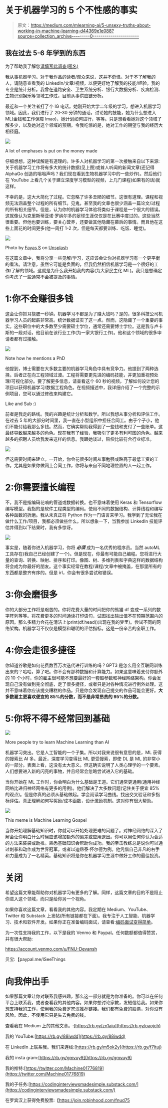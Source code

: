 # 关于机器学习的 5 个不性感的事实

> 原文：<https://medium.com/mlearning-ai/5-unsexy-truths-about-working-in-machine-learning-d44369e1e088?source=collection_archive---------0----------------------->

## 我在过去 5-6 年学到的东西

为了帮助我了解您[请填写此调查(匿名)](https://forms.gle/7MfQmKhEhyBTMDUD7)

我从事机器学习。对于我作品的读者/观众来说，这并不奇怪。对于不了解我的人，请随意查看我的 LinkedIn/文章/视频，以便更好地了解我的技能/经验。我的专业是统计分析。我曾在道路安全、卫生系统分析、银行大数据分析、疾病检测、生物识别娱乐等领域工作过，目前从事供应链分析。

最近和一个关注者打了个 IG 电话。她刚开始大学二年级的学习，想进入机器学习领域。因此，我们进行了 20-30 分钟的通话，讨论她的技能，她为什么想进入 ML(金钱和工作保障 lmao)，她计划如何进行，等等。只是想看看她对这个领域了解多少，以及她对这个领域的预期。令我吃惊的是，她对工作的期望与我的经历大相径庭。

![](img/b5ccc7837184379518b2e58538d2be6c.png)

A lot of emphases is put on the money made

仔细想想，这种误解是有道理的。许多人对机器学习的第一次接触来自以下来源:关于机器学习工作将有多大的统计数据(见上图)或耸人听闻的新闻文章(还记得 AlphaGo 创造的嗡嗡声吗？我们现在看到生物机器学习中的一些炒作)。然后他们在 YouTube 上看几个关于建立深度学习模型的视频，上几门课程(如果有的话)就这样。

不幸的是，这大大简化了过程。它忽略了许多丑陋的细节。这很有道理。课程和视频无法涵盖整个过程的所有细节。见鬼，甚至我的文章也很少涵盖一篇论文/过程的所有相关细节。但是，认为你的机器学习体验将类似于课程是一个很大的错误。这就像认为克里斯蒂亚诺·罗纳尔多的足球生涯仅仅是在比赛中度过的。这些当然很重要。但他也要训练，要关心营养，还要做其他隐藏在幕后的事情。而且他在这些上面花的时间更多(他一周打 1-2 次，但是每天都要训练、吃饭、睡觉)。

![](img/a9db2ecb60c24a710215aea079cf20f7.png)

Photo by [Fayas S](https://unsplash.com/@sfayas?utm_source=medium&utm_medium=referral) on [Unsplash](https://unsplash.com?utm_source=medium&utm_medium=referral)

在这篇文章中，我将分享一些见解/学习，这应该会让你对机器学习有一个更平衡的看法。请注意，虽然它可能是负面的，但我仍然相信机器学习是一个很好的工作/了解的领域。这就是为什么我开始我的内容(为大家民主化 ML)。我只是想确定你考虑了一些通常不会被提及的事情。

# 1:你不会赚很多钱

这会让你抓耳挠腮一秒钟。机器学习不都是为了赚大钱吗？是的，很多科技公司机器学习人员的起薪非常高。统计数据证实了这一点。然而，这隐藏了一个重要的事实。这些职位中的大多数至少需要硕士学位，通常还需要博士学位。这是我与卢卡斯的一段对话，他目前在该行业工作(为一家大银行工作)。他和这个领域的很多申请者都有过接触。

![](img/c004a3f8f9037f5c4d2fbd1f6f665169.png)

Note how he mentions a PhD

他提到，博士需要在大多数主要的机器学习角色中具有竞争力。他提到了两种选择。后者正在向工程领域过渡。工程将需要更先进的编码技能，并更加重视预处理/可视化部分。要了解更多信息，请查看这个 60 秒的视频，了解如何设计您的项目以获得机器学习/数据工程角色。在视频描述中，我详细介绍了一个完整的示例项目，您可以通过修改来构建它。

Like and Sub :)

前者是我走的路线。我的兴趣是统计分析和数学。所以我想从事分析和评估工作。在过去 5 年的大部分时间里，我一直在小型组织中担任合同工。由于个子小，他们不能付给我那么多钱。然而，它确实帮助我得到了一些钱和支付了一些账单。这最终导致越来越多的角色。现在我有了经验，我吸引了更多有利可图的角色。越来越多的招聘人员给我发来这样的信息。我跟她谈过，赔偿比较符合行业标准。

![](img/ce2152846179e67ca2b492b35e3219da.png)

但这需要时间来建立。一开始，你会花很多时间从事勉强或略高于最低工资的工作。尤其是如果你做网上合同工作，你将与来自不同地理位置的人一起工作。

# 2:你需要擅长编程

不，我不是指编码花哨的管道或数据转换。也不意味着使用 Keras 和 Tensorflow 编写模型。我指的是软件工程类型的编码。使用不同的数据结构、计算线程和编写各种函数的折磨。我从未真正将 Python 作为一门语言来学习。我学到了无论我在做什么工作/项目，我都必须做些什么。所以想象一下，当我参加 LinkedIn 技能评估并得到以下结果时，我有多惊讶。

![](img/e899f3499e8cbcd18c3ee60061482d49.png)

事实是，随着你进入机器学习，你将 ***必须*** 成为一名优秀的程序员。当然 autoML 工具存在(我自己已经创建了一个)。但是现在，你最有可能自己编程。您将进行大量的查询、转换、映射、排序和打印。像图、树、多维列表和字典这样的数据结构将会成为你最好的朋友。这个事实经常在教程/课程/文章中被掩盖，在那里所有的东西都是整齐有序的。但是 irl，你会有很多尝试和错误。

# 3:你会磨很多

你的大部分工作将是艰苦的。你将花费大量的时间把你的熊猫 df 变成一系列的数字阵列等等。将花费更多的时间通读打印语句，试图找出输出值不在预期范围内的原因。那么多精力会花在清洁上(print(df.head()出现在我的梦里)。尝试不同的网络架构。机器学习不仅仅是模型和聪明的评估指标。这是一份辛苦的全职工作。

# 4:你会走很多捷径

你知道谷歌是如何花费数百万次迭代进行训练的吗？GPT3 是怎么用全互联网训练出来的？哈哈，算了吧。你不会有那种数据和计算能力。如果这意味着支付你额外的 10 个小时，你的雇主很可能不想要最好的一套超参数和神经网络架构。你会发现自己没有做到完全彻底，走了很多捷径，或者只是对各种情况进行例外处理。这并不意味着你应该提交糟糕的作品。只是你会发现自己提交的作品可能会更好。**大多数雇主更喜欢便宜的 85%的分数，而不是非常昂贵的 95%的分数。**

# 5:你将不得不经常回到基础

![](img/696697b13be09a5a1935b0fb77e15387.png)

More people try to learn Machine Learning than AI

机器学习突出。它是人工智能的一个子集。所以对我来说很有意思的是，ML 获得的搜索比 AI 多。最近，深度学习变得比 ML 更受搜索，即使 DL 是 ML 的非常小的一部分。表面上看，这没有太大意义。但这确实说明了人类心理学的一个要素。人们想要进入新的闪亮的事物，并且经常会忽略尝试进入它的基础。

当你开始在 ML 工作时，你会明白为什么基础是王道。它们通常更通用(通用神经网络比递归神经网络有更多的用例)。他们解决了大多数问题(记住关于便宜 85%的观点)。但是你真的必须从基础做起。学会阅读学习曲线。找出交叉验证和多指标评估。真正理解如何写奖励/成本函数，设计激励机制。这对你有很大帮助。

![](img/9d4a8375f4f4c84edc32390a916d35aa.png)

This meme is Machine Learning Gospel

当你开始理解基础知识时，你就可以开始处理更难的问题了。对神经网络的深入了解会让你明白什么时候应该增加额外的偏差或应用退出。你可以用任何你认为合适的方法来装袋或助推。熟悉基础知识会帮助你成功。我的拳击教练总是说你可以通过刺拳和动作成为世界冠军。或者以迪昂泰·怀尔德为例。他凭借自己非凡的右手和力量成为了一名精英。基础知识将是你在机器学习生涯中做好工作的最佳投资。

# 关闭

希望这篇文章能帮助你对机器学习有更多的了解。同样，这篇文章的目的不是阻止你进入这个领域，而只是给你另一个视角。

如果你喜欢这篇文章，看看我的其他内容。我定期在 Medium、YouTube、Twitter 和 Substack 上发帖(所有链接都在下面)。我专注于人工智能、机器学习、技术和软件开发。如果你正在准备编码面试，请查看:[编码面试变得简单](https://codinginterviewsmadesimple.substack.com/)。

为一次性支持我的工作，以下是我的 Venmo 和 Paypal。任何数额都值得赞赏，并有很大帮助:

https://account.venmo.com/u/FNU-Devansh

贝宝:【paypal.me/ISeeThings 

# 向我伸出手

如果那篇文章让你对联系我感兴趣，那么这一部分就是为你准备的。你可以在任何平台上联系我，或者查看我的其他内容。如果你想讨论家教，发短信给我。如果你想支持我的工作，使用我的免费罗宾汉推荐链接。我们都有免费的股票，对你没有风险。因此，不使用它只是失去免费的钱。

查看我在 Medium 上的其他文章。:[https://rb.gy/zn1aiu](https://rb.gy/oaojch)

我的 YouTube:[https://rb.gy/88iwdd](https://rb.gy/88iwdd)

在 LinkedIn 上联系我。我们来连线:[https://rb.gy/m5ok2y](https://rb.gy/f7ltuj)

我的 insta gram:[https://rb.gy/gmvuy9](https://rb.gy/gmvuy9)

我的推特:[https://twitter.com/Machine01776819](https://twitter.com/Machine01776819)

我的子任务:[https://codinginterviewsmadesimple.substack.com/](https://codinginterviewsmadesimple.substack.com/)

在罗宾汉上获得免费股票:【https://join.robinhood.com/fnud75 
